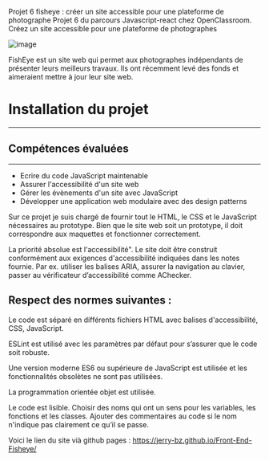 Projet 6 fisheye : créer un site accessible pour une plateforme de photographe
Projet 6 du parcours Javascript-react chez OpenClassroom. Créez un site accessible pour une plateforme de photographes

![image](https://user-images.githubusercontent.com/100424546/192284222-3753565c-240e-4484-a005-0f2049b44858.png)

FishEye est un site web qui permet aux photographes indépendants de présenter leurs meilleurs travaux. Ils ont récemment levé des fonds et aimeraient mettre à jour leur site web.

# Installation du projet
***

## Compétences évaluées
***

* Ecrire du code JavaScript maintenable
* Assurer l'accessibilité d'un site web
* Gérer les évènements d'un site avec JavaScript
* Développer une application web modulaire avec des design patterns

Sur ce projet je suis chargé de fournir tout le HTML, le CSS et le JavaScript nécessaires au prototype. Bien que le site web soit un prototype, il doit correspondre aux maquettes et fonctionner correctement.

La priorité absolue est l'accessibilité". Le site doit être construit conformément aux exigences d'accessibilité indiquées dans les notes fournie. Par ex. utiliser les balises ARIA, assurer la navigation au clavier, passer au vérificateur d’accessibilité comme AChecker.

## Respect des normes suivantes :

Le code est séparé en différents fichiers HTML avec balises d'accessibilité, CSS, JavaScript.

ESLint est utilisé avec les paramètres par défaut pour s’assurer que le code soit robuste.

Une version moderne ES6 ou supérieure de JavaScript est utilisée et les fonctionnalités obsolètes ne sont pas utilisées.

La programmation orientée objet est utilisée.

Le code est lisible. Choisir des noms qui ont un sens pour les variables, les fonctions et les classes. Ajouter des commentaires au code si le nom n'indique pas clairement ce qu’il se passe.

Voici le lien du site vià github pages : https://jerry-bz.github.io/Front-End-Fisheye/

